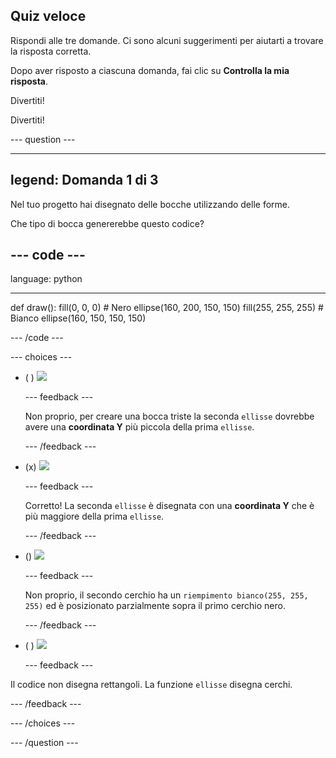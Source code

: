 ## Quiz veloce

Rispondi alle tre domande. Ci sono alcuni suggerimenti per aiutarti a trovare la risposta corretta.

Dopo aver risposto a ciascuna domanda, fai clic su **Controlla la mia risposta**.

Divertiti!

Divertiti!

--- question ---

---
legend: Domanda 1 di 3
---

Nel tuo progetto hai disegnato delle bocche utilizzando delle forme.

Che tipo di bocca genererebbe questo codice?

--- code ---
---
language: python

---
def draw():
  fill(0, 0, 0) # Nero
  ellipse(160, 200, 150, 150)
  fill(255, 255, 255) # Bianco
  ellipse(160, 150, 150, 150)

--- /code ---

--- choices ---

- ( ) ![](images/sad-mouth.png)

  --- feedback ---

  Non proprio, per creare una bocca triste la seconda `ellisse` dovrebbe avere una **coordinata Y** più piccola della prima `ellisse`.

  --- /feedback ---

- (x) ![](images/happy-mouth.png)

  --- feedback ---

  Corretto! La seconda `ellisse` è disegnata con una **coordinata Y** che è più maggiore della prima `ellisse`.

  --- /feedback ---

- () ![](images/circle-mouth.png)

  --- feedback ---

   Non proprio, il secondo cerchio ha un `riempimento bianco(255, 255, 255)` ed è posizionato parzialmente sopra il primo cerchio nero.

  --- /feedback ---

- ( ) ![](images/square-mouth.png)

  --- feedback ---

Il codice non disegna rettangoli. La funzione `ellisse` disegna cerchi.

  --- /feedback ---

--- /choices ---

--- /question ---
